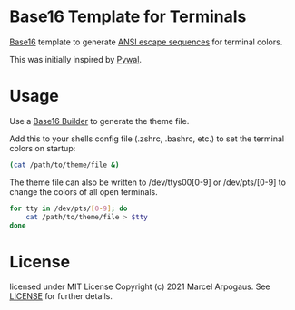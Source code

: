 # Base16 Template for Terminals

[Base16](http://chriskempson.com/projects/base16/) template to generate [ANSI escape sequences](https://en.wikipedia.org/wiki/ANSI_escape_code#Colors) for terminal colors.

This was initially inspired by [Pywal](https://github.com/dylanaraps/pywal).

# Usage

Use a [Base16 Builder](https://github.com/chriskempson/base16#builder-repositories) to generate the theme file.

Add this to your shells config file (.zshrc, .bashrc, etc.) to set the terminal colors on startup:

``` sh
(cat /path/to/theme/file &)
```

The theme file can also be written to /dev/ttys00[0-9] or /dev/pts/[0-9] to change the colors of all open terminals.

``` sh
for tty in /dev/pts/[0-9]; do
    cat /path/to/theme/file > $tty
done
```

# License

licensed under MIT License Copyright (c) 2021 Marcel Arpogaus. See [LICENSE](LICENSE) for further details.
